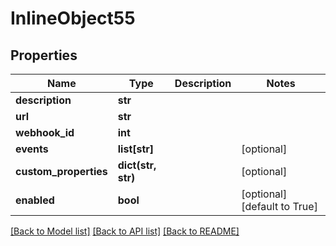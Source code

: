 # InlineObject55

## Properties
Name | Type | Description | Notes
------------ | ------------- | ------------- | -------------
**description** | **str** |  | 
**url** | **str** |  | 
**webhook_id** | **int** |  | 
**events** | **list[str]** |  | [optional] 
**custom_properties** | **dict(str, str)** |  | [optional] 
**enabled** | **bool** |  | [optional] [default to True]

[[Back to Model list]](../README.md#documentation-for-models) [[Back to API list]](../README.md#documentation-for-api-endpoints) [[Back to README]](../README.md)


